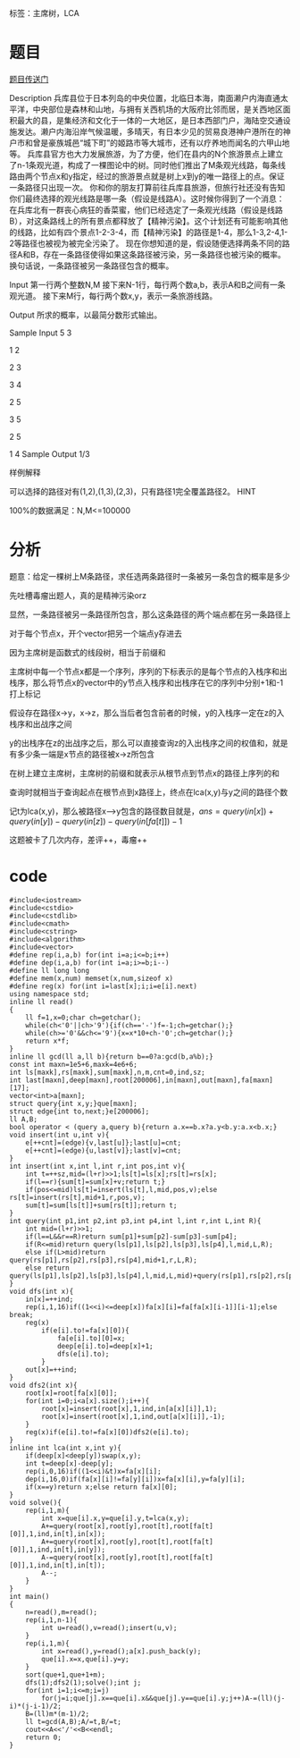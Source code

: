 ﻿---
tags: 
 - 主席树
 - LCA
grammar_cjkRuby: true
catalog: true
layout:  post
header-img: "img/header/P5.jpg"
preview-img: "/img/preview/P25.jpg"
---
标签：主席树，LCA

# 题目

[题目传送门](http://www.lydsy.com/JudgeOnline/problem.php?id=3772)

Description
兵库县位于日本列岛的中央位置，北临日本海，南面濑户内海直通太平洋，中央部位是森林和山地，与拥有关西机场的大阪府比邻而居，是关西地区面积最大的县，是集经济和文化于一体的一大地区，是日本西部门户，海陆空交通设施发达。濑户内海沿岸气候温暖，多晴天，有日本少见的贸易良港神户港所在的神户市和曾是豪族城邑“城下町”的姬路市等大城市，还有以疗养地而闻名的六甲山地等。
兵库县官方也大力发展旅游，为了方便，他们在县内的N个旅游景点上建立了n-1条观光道，构成了一棵图论中的树。同时他们推出了M条观光线路，每条线路由两个节点x和y指定，经过的旅游景点就是树上x到y的唯一路径上的点。保证一条路径只出现一次。
你和你的朋友打算前往兵库县旅游，但旅行社还没有告知你们最终选择的观光线路是哪一条（假设是线路A）。这时候你得到了一个消息：在兵库北有一群丧心病狂的香菜蜜，他们已经选定了一条观光线路（假设是线路B），对这条路线上的所有景点都释放了【精神污染】。这个计划还有可能影响其他的线路，比如有四个景点1-2-3-4，而【精神污染】的路径是1-4，那么1-3,2-4,1-2等路径也被视为被完全污染了。
现在你想知道的是，假设随便选择两条不同的路径A和B，存在一条路径使得如果这条路径被污染，另一条路径也被污染的概率。换句话说，一条路径被另一条路径包含的概率。

Input
第一行两个整数N,M
接下来N-1行，每行两个数a,b，表示A和B之间有一条观光道。
接下来M行，每行两个数x,y，表示一条旅游线路。

Output
所求的概率，以最简分数形式输出。

Sample Input
5 3

1 2

2 3

3 4

2 5

3 5

2 5

1 4
Sample Output
1/3

样例解释

可以选择的路径对有(1,2),(1,3),(2,3)，只有路径1完全覆盖路径2。
HINT

100%的数据满足：N,M<=100000

# 分析

题意：给定一棵树上M条路径，求任选两条路径时一条被另一条包含的概率是多少

先吐槽毒瘤出题人，真的是精神污染orz

显然，一条路径被另一条路径所包含，那么这条路径的两个端点都在另一条路径上

对于每个节点x，开个vector把另一个端点y存进去

因为主席树是函数式的线段树，相当于前缀和

主席树中每一个节点x都是一个序列，序列的下标表示的是每个节点的入栈序和出栈序，那么将节点x的vector中的y节点入栈序和出栈序在它的序列中分别+1和-1打上标记

假设存在路径x->y，x->z，那么当后者包含前者的时候，y的入栈序一定在z的入栈序和出战序之间

y的出栈序在z的出战序之后，那么可以直接查询z的入出栈序之间的权值和，就是有多少条一端是x节点的路径被x->z所包含

在树上建立主席树，主席树的前缀和就表示从根节点到节点x的路径上序列的和

查询时就相当于查询起点在根节点到x路径上，终点在lca(x,y)与y之间的路径个数

记t为lca(x,y)，那么被路径x-->y包含的路径数目就是，$ans=query(in[x])+query(in[y])-query(in[z])-query(in[fa[t]])-1$

这题被卡了几次内存，差评++，毒瘤++

# code

```
#include<iostream>
#include<cstdio>
#include<cstdlib>
#include<cmath>
#include<cstring>
#include<algorithm>
#include<vector>
#define rep(i,a,b) for(int i=a;i<=b;i++)
#define dep(i,a,b) for(int i=a;i>=b;i--)
#define ll long long
#define mem(x,num) memset(x,num,sizeof x)
#define reg(x) for(int i=last[x];i;i=e[i].next)
using namespace std;
inline ll read()
{
	ll f=1,x=0;char ch=getchar();
	while(ch<'0'||ch>'9'){if(ch=='-')f=-1;ch=getchar();}
	while(ch>='0'&&ch<='9'){x=x*10+ch-'0';ch=getchar();}
	return x*f;
}
inline ll gcd(ll a,ll b){return b==0?a:gcd(b,a%b);}
const int maxn=1e5+6,maxk=4e6+6;
int ls[maxk],rs[maxk],sum[maxk],n,m,cnt=0,ind,sz;
int last[maxn],deep[maxn],root[200006],in[maxn],out[maxn],fa[maxn][17];
vector<int>a[maxn];
struct query{int x,y;}que[maxn];
struct edge{int to,next;}e[200006];
ll A,B;
bool operator < (query a,query b){return a.x==b.x?a.y<b.y:a.x<b.x;} 
void insert(int u,int v){
	e[++cnt]=(edge){v,last[u]};last[u]=cnt;
	e[++cnt]=(edge){u,last[v]};last[v]=cnt;
}
int insert(int x,int l,int r,int pos,int v){
	int t=++sz,mid=(l+r)>>1;ls[t]=ls[x];rs[t]=rs[x];
	if(l==r){sum[t]=sum[x]+v;return t;}
	if(pos<=mid)ls[t]=insert(ls[t],l,mid,pos,v);else rs[t]=insert(rs[t],mid+1,r,pos,v);
	sum[t]=sum[ls[t]]+sum[rs[t]];return t;
}
int query(int p1,int p2,int p3,int p4,int l,int r,int L,int R){
	int mid=(l+r)>>1;
	if(l==L&&r==R)return sum[p1]+sum[p2]-sum[p3]-sum[p4];
	if(R<=mid)return query(ls[p1],ls[p2],ls[p3],ls[p4],l,mid,L,R);
	else if(L>mid)return query(rs[p1],rs[p2],rs[p3],rs[p4],mid+1,r,L,R);
	else return query(ls[p1],ls[p2],ls[p3],ls[p4],l,mid,L,mid)+query(rs[p1],rs[p2],rs[p3],rs[p4],mid+1,r,mid+1,R);
}
void dfs(int x){
	in[x]=++ind;
	rep(i,1,16)if((1<<i)<=deep[x])fa[x][i]=fa[fa[x][i-1]][i-1];else break;
	reg(x)
		if(e[i].to!=fa[x][0]){
			fa[e[i].to][0]=x;
			deep[e[i].to]=deep[x]+1;
			dfs(e[i].to);
		}
	out[x]=++ind;
}
void dfs2(int x){
	root[x]=root[fa[x][0]];
	for(int i=0;i<a[x].size();i++){
		root[x]=insert(root[x],1,ind,in[a[x][i]],1);
		root[x]=insert(root[x],1,ind,out[a[x][i]],-1);
	}
	reg(x)if(e[i].to!=fa[x][0])dfs2(e[i].to);
}
inline int lca(int x,int y){
	if(deep[x]<deep[y])swap(x,y);
	int t=deep[x]-deep[y];
	rep(i,0,16)if((1<<i)&t)x=fa[x][i];
	dep(i,16,0)if(fa[x][i]!=fa[y][i])x=fa[x][i],y=fa[y][i];
	if(x==y)return x;else return fa[x][0];
}
void solve(){
	rep(i,1,m){
		int x=que[i].x,y=que[i].y,t=lca(x,y);
		A+=query(root[x],root[y],root[t],root[fa[t][0]],1,ind,in[t],in[x]);
		A+=query(root[x],root[y],root[t],root[fa[t][0]],1,ind,in[t],in[y]);
		A-=query(root[x],root[y],root[t],root[fa[t][0]],1,ind,in[t],in[t]);
		A--;
	}
}
int main()
{
	n=read(),m=read();
	rep(i,1,n-1){
		int u=read(),v=read();insert(u,v);
	}
	rep(i,1,m){
		int x=read(),y=read();a[x].push_back(y);
		que[i].x=x,que[i].y=y;
	}
	sort(que+1,que+1+m);
	dfs(1);dfs2(1);solve();int j;
	for(int i=1;i<=m;i=j)
		for(j=i;que[j].x==que[i].x&&que[j].y==que[i].y;j++)A-=(ll)(j-i)*(j-i-1)/2;
	B=(ll)m*(m-1)/2;
	ll t=gcd(A,B);A/=t,B/=t;
	cout<<A<<'/'<<B<<endl;
	return 0;
}

```





